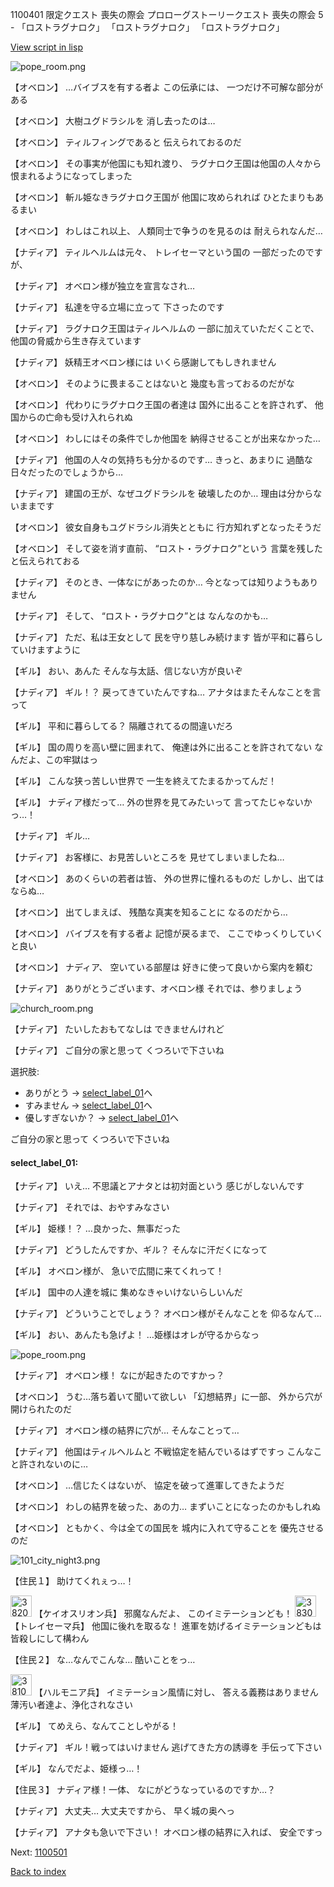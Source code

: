 1100401 限定クエスト  喪失の際会 プロローグストーリークエスト 喪失の際会 5 - 「ロストラグナロク」 「ロストラグナロク」 「ロストラグナロク」

[View script in lisp](../scripts/1100401.txt)

![pope_room.png](../images/backgrounds/pope_room.png)

【オベロン】
…バイブスを有する者よ
この伝承には、
一つだけ不可解な部分がある

【オベロン】
大樹ユグドラシルを
消し去ったのは…

【オベロン】
ティルフィングであると
伝えられておるのだ

【オベロン】
その事実が他国にも知れ渡り、
ラグナロク王国は他国の人々から
恨まれるようになってしまった

【オベロン】
斬ル姫なきラグナロク王国が
他国に攻められれば
ひとたまりもあるまい

【オベロン】
わしはこれ以上、
人類同士で争うのを見るのは
耐えられなんだ…

【ナディア】
ティルヘルムは元々、
トレイセーマという国の
一部だったのですが、

【ナディア】
オベロン様が独立を宣言なされ…

【ナディア】
私達を守る立場に立って
下さったのです

【ナディア】
ラグナロク王国はティルヘルムの
一部に加えていただくことで、
他国の脅威から生き存えています

【ナディア】
妖精王オベロン様には
いくら感謝してもしきれません

【オベロン】
そのように畏まることはないと
幾度も言っておるのだがな

【オベロン】
代わりにラグナロク王国の者達は
国外に出ることを許されず、
他国からの亡命も受け入れられぬ

【オベロン】
わしにはその条件でしか他国を
納得させることが出来なかった…

【ナディア】
他国の人々の気持ちも分かるのです…
きっと、あまりに
過酷な日々だったのでしょうから…

【ナディア】
建国の王が、なぜユグドラシルを
破壊したのか…
理由は分からないままです

【オベロン】
彼女自身もユグドラシル消失とともに
行方知れずとなったそうだ

【オベロン】
そして姿を消す直前、
 “ロスト・ラグナロク”という
言葉を残したと伝えられておる

【ナディア】
そのとき、一体なにがあったのか…
今となっては知りようもありません

【ナディア】
そして、
“ロスト・ラグナロク”とは
なんなのかも…

【ナディア】
ただ、私は王女として
民を守り慈しみ続けます
皆が平和に暮らしていけますように

【ギル】
おい、あんた
そんな与太話、信じない方が良いぞ

【ナディア】
ギル！？
戻ってきていたんですね…
アナタはまたそんなことを言って

【ギル】
平和に暮らしてる？
隔離されてるの間違いだろ

【ギル】
国の周りを高い壁に囲まれて、
俺達は外に出ることを許されてない
なんだよ、この牢獄はっ

【ギル】
こんな狭っ苦しい世界で
一生を終えてたまるかってんだ！

【ギル】
ナディア様だって…
外の世界を見てみたいって
言ってたじゃないかっ…！

【ナディア】
ギル…

【ナディア】
お客様に、お見苦しいところを
見せてしまいましたね…

【オベロン】
あのくらいの若者は皆、
外の世界に憧れるものだ
しかし、出てはならぬ…

【オベロン】
出てしまえば、
残酷な真実を知ることに
なるのだから…

【オベロン】
バイブスを有する者よ
記憶が戻るまで、
ここでゆっくりしていくと良い

【オベロン】
ナディア、
空いている部屋は
好きに使って良いから案内を頼む

【ナディア】
ありがとうございます、オベロン様
それでは、参りましょう

![church_room.png](../images/backgrounds/church_room.png)

【ナディア】
たいしたおもてなしは
できませんけれど

【ナディア】
ご自分の家と思って
くつろいで下さいね

選択肢:
- ありがとう → [select_label_01](#select_label_01)へ
- すみません → [select_label_01](#select_label_01)へ
- 優しすぎないか？ → [select_label_01](#select_label_01)へ

ご自分の家と思って
くつろいで下さいね

#### select_label_01:

【ナディア】
いえ…
不思議とアナタとは初対面という
感じがしないんです

【ナディア】
それでは、おやすみなさい

【ギル】
姫様！？
…良かった、無事だった

【ナディア】
どうしたんですか、ギル？
そんなに汗だくになって

【ギル】
オベロン様が、
急いで広間に来てくれって！

【ギル】
国中の人達を城に
集めなきゃいけないらしいんだ

【ナディア】
どういうことでしょう？
オベロン様がそんなことを
仰るなんて…

【ギル】
おい、あんたも急げよ！
…姫様はオレが守るからなっ

![pope_room.png](../images/backgrounds/pope_room.png)

【ナディア】
オベロン様！
なにが起きたのですかっ？

【オベロン】
うむ…落ち着いて聞いて欲しい
「幻想結界」に一部、
外から穴が開けられたのだ

【ナディア】
オベロン様の結界に穴が…
そんなことって…

【ナディア】
他国はティルヘルムと
不戦協定を結んでいるはずですっ
こんなこと許されないのに…

【オベロン】
…信じたくはないが、
協定を破って進軍してきたようだ

【オベロン】
わしの結界を破った、あの力…
まずいことになったのかもしれぬ

【オベロン】
ともかく、今は全ての国民を
城内に入れて守ることを
優先させるのだ

![101_city_night3.png](../images/backgrounds/101_city_night3.png)

【住民１】
助けてくれぇっ…！

<img src="../images/units/3820001.png" alt="3820001.png" height="34"/>
【ケイオスリオン兵】
邪魔なんだよ、
このイミテーションども！

<img src="../images/units/3830001.png" alt="3830001.png" height="34"/>
【トレイセーマ兵】
他国に後れを取るな！
進軍を妨げるイミテーションどもは
皆殺しにして構わん

【住民２】
な…なんでこんな…
酷いことをっ…

<img src="../images/units/3810001.png" alt="3810001.png" height="34"/>
【ハルモニア兵】
イミテーション風情に対し、
答える義務はありません
薄汚い者達よ、浄化されなさい

【ギル】
てめえら、なんてことしやがる！

【ナディア】
ギル！戦ってはいけません
逃げてきた方の誘導を
手伝って下さい

【ギル】
なんでだよ、姫様っ…！

【住民３】
ナディア様！一体、
なにがどうなっているのですか…？

【ナディア】
大丈夫…
大丈夫ですから、
早く城の奥へっ

【ナディア】
アナタも急いで下さい！
オベロン様の結界に入れば、
安全ですっ

Next: [1100501](1100501.md)

[Back to index](index.md)
